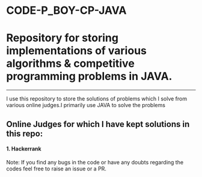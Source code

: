 # CODE-P_BOY-CP-JAVA
# Repository for storing implementations of various algorithms &amp; competitive programming problems in JAVA.
*************************************************************************************************************
I use this repository to store the solutions of problems which I solve from various online judges.I primarily use JAVA to solve the problems

## Online Judges for which I have kept solutions in this repo:
#### 1. Hackerrank
Note: If you find any bugs in the code or have any doubts regarding the codes feel free to raise an issue or a PR.
